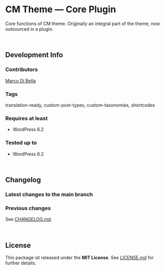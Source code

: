 # CM Theme &mdash; Core Plugin
Core functions of CM theme. Originally an integral part of the theme, now outsourced in a plugin.

<br>

## Development Info

### Contributors
[Marco Di Bella ](https://github.com/mdibella-dev)

### Tags
translation-ready, custom-post-types, custom-taxonomies, shortcodes

### Requires at least

* WordPress 6.2

### Tested up to

* WordPress 6.2

<br>

## Changelog

### Latest changes to the main branch


### Previous changes

See [CHANGELOG.md](https://github.com/mdibella-dev/cm-theme-core/blob/main/CHANGELOG.md).

<br>

## License

This package ist released under the **MIT License**. See [LICENSE.md](https://github.com/mdibella-dev/cm-theme-core/blob/main/LICENSE.md) for further details.
